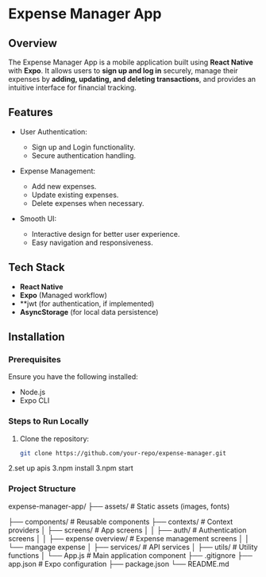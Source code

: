 # Expense Manager App

## Overview
The Expense Manager App is a mobile application built using **React Native** with **Expo**. It allows users to **sign up and log in** securely, manage their expenses by **adding, updating, and deleting transactions**, 
and provides an intuitive interface for financial tracking.

## Features
- User Authentication:
  - Sign up and Login functionality.
  - Secure authentication handling.

- Expense Management:
  - Add new expenses.
  - Update existing expenses.
  - Delete expenses when necessary.

- Smooth UI:
  - Interactive design for better user experience.
  - Easy navigation and responsiveness.

## Tech Stack
- **React Native**
- **Expo** (Managed workflow)
- **jwt (for authentication, if implemented)
- **AsyncStorage** (for local data persistence)

## Installation
  ### Prerequisites
  Ensure you have the following installed:
  - Node.js
  - Expo CLI
    
  
  ### Steps to Run Locally
  1. Clone the repository:
     ```sh
     git clone https://github.com/your-repo/expense-manager.git
  2.set up apis
  3.npm install
  3.npm start

### Project Structure
expense-manager-app/
├── assets/               # Static assets (images, fonts)

├── components/           # Reusable components
├── contexts/             # Context providers
│   ├── screens/          # App screens
│   │   ├── auth/         # Authentication screens
│   │   ├── expense overview/     # Expense management screens
│   │   └── mangage expense
│   ├── services/         # API services
│   ├── utils/            # Utility functions
│   └── App.js            # Main application component
├── .gitignore
├── app.json              # Expo configuration
├── package.json
└── README.md
